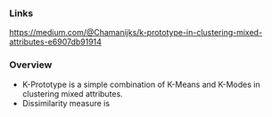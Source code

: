### Links
https://medium.com/@Chamanijks/k-prototype-in-clustering-mixed-attributes-e6907db91914  <br/>


### Overview
* K-Prototype is a simple combination of K-Means and K-Modes in clustering mixed attributes. 
* Dissimilarity measure is 
